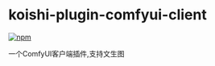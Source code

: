 # koishi-plugin-comfyui-client

[![npm](https://img.shields.io/npm/v/koishi-plugin-comfyui-client?style=flat-square)](https://www.npmjs.com/package/koishi-plugin-comfyui-client)

一个ComfyUI客户端插件,支持文生图
